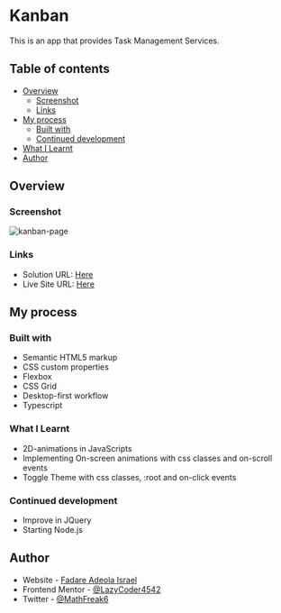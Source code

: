 # Kanban

This is an app that provides Task Management Services.

## Table of contents

- [Overview](#overview)
  - [Screenshot](#screenshot)
  - [Links](#links)
- [My process](#my-process)
  - [Built with](#built-with)
  - [Continued development](#continued-development)
- [What I Learnt](#what-i-learnt)
- [Author](#author)

## Overview

### Screenshot
![kanban-page](https://kanban-tasks-app.netlify.app/assets/images/preview.png)

### Links

- Solution URL: [Here](https://github.com/LazyCoder4542/Kanban/find/master)
- Live Site URL: [Here](https://kanban-tasks-app.netlify.app)

## My process

### Built with

- Semantic HTML5 markup
- CSS custom properties
- Flexbox
- CSS Grid
- Desktop-first workflow
- Typescript

### What I Learnt
- 2D-animations in JavaScripts
- Implementing On-screen animations with css classes and on-scroll events
- Toggle Theme with css classes, :root and on-click events

### Continued development

- Improve in JQuery
- Starting Node.js

## Author

- Website - [Fadare Adeola Israel](https://lazycoder.great-site.net)
- Frontend Mentor - [@LazyCoder4542](https://www.frontendmentor.io/profile/LazyCoder4542)
- Twitter - [@MathFreak6](https://www.twitter.com/MathFreak6)
